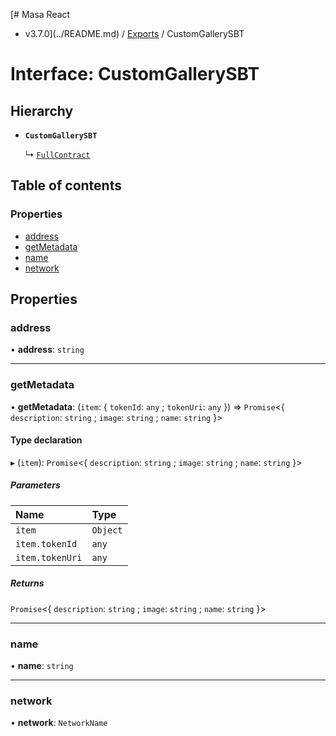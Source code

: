 [# Masa React

- v3.7.0](../README.md) / [Exports](../modules.md) / CustomGallerySBT

# Interface: CustomGallerySBT

## Hierarchy

- **`CustomGallerySBT`**

  ↳ [`FullContract`](FullContract.md)

## Table of contents

### Properties

- [address](CustomGallerySBT.md#address)
- [getMetadata](CustomGallerySBT.md#getmetadata)
- [name](CustomGallerySBT.md#name)
- [network](CustomGallerySBT.md#network)

## Properties

### address

• **address**: `string`

---

### getMetadata

• **getMetadata**: (`item`: \{ `tokenId`: `any` ; `tokenUri`: `any` }) => `Promise`\<\{ `description`: `string` ; `image`: `string` ; `name`: `string` }\>

#### Type declaration

▸ (`item`): `Promise`\<\{ `description`: `string` ; `image`: `string` ; `name`: `string` }\>

##### Parameters

| Name            | Type     |
| :-------------- | :------- |
| `item`          | `Object` |
| `item.tokenId`  | `any`    |
| `item.tokenUri` | `any`    |

##### Returns

`Promise`\<\{ `description`: `string` ; `image`: `string` ; `name`: `string` }\>

---

### name

• **name**: `string`

---

### network

• **network**: `NetworkName`
